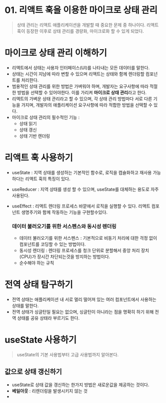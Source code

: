 # 01. 리액트 훅을 이용한 마이크로 상태 관리

> 상태 관리는 리액트 애플리케이션을 개발할 때 중요한 문제 중 하나이다. 리액트 훅이 등장한 이후로 상태 관리를 경량화, 마이크로화 할 수 있게 되었다.

# 마이크로 상태 관리 이해하기
- 리액트에서 상태는 사용자 인터페이스(UI)를 나타내는 모든 데이터를 말한다.
- 상태는 시간이 지남에 따라 변할 수 있으며 리액트는 상태와 함께 렌더링할 컴포넌트를 처리한다.
- 범용적인 상태 관리를 위한 방법은 가벼워야 하며, 개발자는 요구사항에 따라 적절한 방법을 선택할 수 있어야한다. 이를 가리켜 **마이크로 상태 관리**라고 한다.
- 리액트의 가벼운 상태 관리라고 할 수 있으며, 각 상태 관리 방법마다 서로 다른 기능을 가지며, 개발자의 애플리케이션 요구사항에 따라 적합한 방법을 선택할 수 있다.
- 마이크로 상태 관리의 필수적인 기능 :
  - 상태 읽기
  - 상태 갱신
  - 상태 기반 렌더링

# 리액트 훅 사용하기
- useState : 지역 상태를 생성하는 기본적인 함수로, 로직을 캡슐화하고 재사용 가능하다는 리액트 훅의 특징이 있다.
- useReducer : 지역 상태를 생성 할 수 있으며, useState를 대체하는 용도로 자주 사용된다.
- useEffect : 리액트 렌더링 프로세스 바깥에서 로직을 실행할 수 있다. 리액트 컴포넌트 생명주기와 함께 작동하는 기능을 구현할수있다.

    ### 데이터 불러오기를 위한 서스펜스와 동시성 렌더링
    - 데이터 불러오기를 위한 서스펜스 : 기본적으로 비동기 처리에 대한 걱정 없이 컴포넌트를 코딩할 수 있는 방법이다.
    - 동시성 렌더링 : 렌더링 프로세스를 청크 단위로 분할해서 중앙 처리 장치(CPU)가 장시간 차단되는것을 방지하는 방법이다.
    - 순수해야 하는 규칙

# 전역 상태 탐구하기
- 전역 상태는 애플리케이션 내 서로 멀리 떨어져 있는 여러 컴포넌트에서 사용하는 상태를 말한다.
- 전역 상태가 싱글턴일 필요는 없으며, 싱글턴이 아니라는 점을 명확히 하기 위해 전역 상태를 공유 상태라 부르기도 한다.

# useState 사용하기
> useState의 기본 사용법부터 고급 사용법까지 알아본다.

## 값으로 상태 갱신하기
- useState로 상태 값을 갱신하는 한가지 방법은 새로운값을 제공하는 것이다.
- **베일아웃** : 리렌더링을 발생시키지 않는 것
- 
